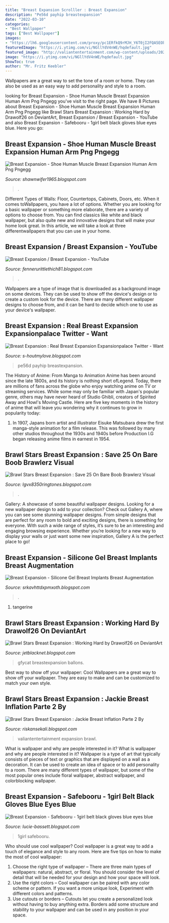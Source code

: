 ```yaml
---
title: "Breast Expansion Scrolller : Breast Expansion"
description: "Pe56d payhip breastexpansion"
date: "2022-03-10"
categories:
- "Best Wallpaper"
tags: ["Best Wallpaper"]
images:
- "https://lh6.googleusercontent.com/proxy/pc1ERfkQ9rMJH_Y6T0jI2FQA5EOkPbXh4qhkJ2Q_wJ14b2oXncyrzcMMijS-gZBXKfGMiNuqbXkWSgWpHouVNF4F795VQwU7ISGFfZaqgbxot5ygFeudW0fuAePy4oo=w1200-h630-p-k-no-nu"
featuredImage: "https://i.ytimg.com/vi/NGllYdV4nWE/hqdefault.jpg"
featured_image: "http://valiantentertainment.com/wp-content/uploads/2021/03/VALIANT_FCBD_2021_COVER.jpg"
image: "https://i.ytimg.com/vi/NGllYdV4nWE/hqdefault.jpg"
ShowToc: true
author: "Mr. Fritz Keebler"
---
```



Wallpapers are a great way to set the tone of a room or home. They can also be used as an easy way to add personality and style to a room.

	

		
looking for Breast Expansion - Shoe Human Muscle Breast Expansion Human Arm Png Pngegg you've visit to the right page. We have 8 Pictures about Breast Expansion - Shoe Human Muscle Breast Expansion Human Arm Png Pngegg like Brawl Stars Breast Expansion : Working Hard by Drawolf26 on DeviantArt, Breast Expansion / Breast Expansion - YouTube and also Breast Expansion - Safebooru - 1girl belt black gloves blue eyes blue. Here you go:
		
    
## Breast Expansion - Shoe Human Muscle Breast Expansion Human Arm Png Pngegg

<img loading=lazy src="https://i.ytimg.com/vi/NGllYdV4nWE/hqdefault.jpg" onerror="this.onerror=null;this.src='https://tse1.mm.bing.net/th?id=OIP.HMtEJcistFnftLU_MfePPwHaFj&amp;pid=15.1';" alt="Breast Expansion - Shoe Human Muscle Breast Expansion Human Arm Png Pngegg">

_Source: shawnwifer1965.blogspot.com_

>. 

	

Different Types of Walls: Floor, Countertops, Cabinets, Doors, etc.
When it comes toWallpapers, you have a lot of options. Whether you are looking for a basic wallpaper or something more elaborate, there are a variety of options to choose from. You can find classics like white and black wallpaper, but also quite new and innovative designs that will make your home look great. In this article, we will take a look at three differentwallpapers that you can use in your home.

    
## Breast Expansion / Breast Expansion - YouTube

<img loading=lazy src="https://lh6.googleusercontent.com/proxy/wvBWustl408TOrhABy9i7TxgmYZyBi8TDSA6WfW_ascCHVBPt4m4_H3-qIgbU-sQxEzUualPscVO74zk84iMJUHwQAwqitV5w1_4NxYUkOridHB40dUR09vRenSwxpyuLgdq12ttM3N5xVah-1gvbP5itRgeweDkyl3xfIRVxB5nqjA=w1200-h630-p-k-no-nu" onerror="this.onerror=null;this.src='https://tse4.mm.bing.net/th?id=OIP.KlQ3A67N31kof4fxRy7uywHaD4&amp;pid=15.1';" alt="Breast Expansion / Breast Expansion - YouTube">

_Source: fennerurittlethich81.blogspot.com_

>. 

	

Wallpapers are a type of image that is downloaded as a background image on some devices. They can be used to show off the device's design or to create a custom look for the device. There are many different wallpaper designs to choose from, and it can be hard to decide which one to use as your device's wallpaper.

    
## Breast Expansion : Real Breast Expansion Expansionpalace Twitter - Want

<img loading=lazy src="https://pe56d.s3.amazonaws.com/o_1ca7a67su1at21tqk1eu31nkj1t6qm.png" onerror="this.onerror=null;this.src='https://tse4.mm.bing.net/th?id=OIP.YwRn5y6M7y0mTobQoPyw-wHaEQ&amp;pid=15.1';" alt="Breast Expansion : Real Breast Expansion Expansionpalace Twitter - Want">

_Source: s-houtmylove.blogspot.com_

>pe56d payhip breastexpansion. 

	

The History of Anime: From Manga to Animation
Anime has been around since the late 1800s, and its history is nothing short ofLegend. Today, there are millions of fans across the globe who enjoy watching anime on TV or streaming services. While some may only be familiar with Japan's popular genre, others may have never heard of Studio Ghibli, creators of Spirited Away and Howl's Moving Castle. Here are five key moments in the history of anime that will leave you wondering why it continues to grow in popularity today:
1) In 1907, Japans born artist and illustrator Eisuke Matsubara drew the first manga-style animation for a film release. This was followed by many other studios throughout the 1930s and 1940s before Production I.G began releasing anime films in earnest in 1954.

    
## Brawl Stars Breast Expansion : Save 25 On Bare Boob Brawlerz Visual

<img loading=lazy src="https://lh6.googleusercontent.com/proxy/pc1ERfkQ9rMJH_Y6T0jI2FQA5EOkPbXh4qhkJ2Q_wJ14b2oXncyrzcMMijS-gZBXKfGMiNuqbXkWSgWpHouVNF4F795VQwU7ISGFfZaqgbxot5ygFeudW0fuAePy4oo=w1200-h630-p-k-no-nu" onerror="this.onerror=null;this.src='https://tse1.mm.bing.net/th?id=OIP.tfXzyZ4KLP7V3cQlfstEqAAAAA&amp;pid=15.1';" alt="Brawl Stars Breast Expansion : Save 25 On Bare Boob Brawlerz Visual">

_Source: lgvx8350ringtones.blogspot.com_

>. 

	

Gallery: A showcase of some beautiful wallpaper designs.
Looking for a new wallpaper design to add to your collection? Check out Gallery A, where you can see some stunning wallpaper designs. From simple designs that are perfect for any room to bold and exciting designs, there is something for everyone. With such a wide range of styles, it’s sure to be an interesting and engaging browsing experience. Whether you’re looking for a new way to display your walls or just want some new inspiration, Gallery A is the perfect place to go!





	
	
    
## Breast Expansion - Silicone Gel Breast Implants Breast Augmentation

<img loading=lazy src="https://is1-ssl.mzstatic.com/image/thumb/Publication118/v4/16/a1/29/16a1294c-0864-1ab4-7d23-0446b82f9ace/9781370249749.jpg/1200x600wz.png" onerror="this.onerror=null;this.src='https://tse3.mm.bing.net/th?id=OIP.LpUi6EQRVZUP7EWufGTx4AHaDt&amp;pid=15.1';" alt="Breast Expansion - Silicone Gel Breast Implants Breast Augmentation">

_Source: srkavhttdxpmxoth.blogspot.com_

>. 

	

1. tangerine 

    
## Brawl Stars Breast Expansion : Working Hard By Drawolf26 On DeviantArt

<img loading=lazy src="https://thumbs.gfycat.com/WarlikeDarlingAlbacoretuna-size_restricted.gif" onerror="this.onerror=null;this.src='https://tse3.mm.bing.net/th?id=OIP.234x03esro9Y-2gp72wFAwHaDV&amp;pid=15.1';" alt="Brawl Stars Breast Expansion : Working Hard by Drawolf26 on DeviantArt">

_Source: jetblacknet.blogspot.com_

>gfycat breastexpansion ballons. 

	

Best way to show off your wallpaper:
Cool Wallpapers are a great way to show off your wallpaper. They are easy to make and can be customized to match your own style.

    
## Brawl Stars Breast Expansion : Jackie Breast Inflation Parte 2 By

<img loading=lazy src="http://valiantentertainment.com/wp-content/uploads/2021/03/VALIANT_FCBD_2021_COVER.jpg" onerror="this.onerror=null;this.src='https://tse1.mm.bing.net/th?id=OIP.lXoFn1zQ_pzhCsoM2b-bcwHaLY&amp;pid=15.1';" alt="Brawl Stars Breast Expansion : Jackie Breast Inflation Parte 2 By">

_Source: riskansekali.blogspot.com_

>valiantentertainment expansion brawl. 

	

What is wallpaper and why are people interested in it?
What is wallpaper and why are people interested in it?
Wallpaper is a type of art that typically consists of pieces of text or graphics that are displayed on a wall as a decoration. It can be used to create an idea of space or to add personality to a room. There are many different types of wallpaper, but some of the most popular ones include floral wallpaper, abstract wallpaper, and colorblocking wallpaper.

    
## Breast Expansion - Safebooru - 1girl Belt Black Gloves Blue Eyes Blue

<img loading=lazy src="https://orig00.deviantart.net/22e1/f/2017/027/7/c/flower_breast_expansion_animated_by_jacobthedragon-dawxrnl.png" onerror="this.onerror=null;this.src='https://tse2.mm.bing.net/th?id=OIP.Ze8ePSDI9RwB6XTCyuKC1QHaEk&amp;pid=15.1';" alt="Breast Expansion - Safebooru - 1girl belt black gloves blue eyes blue">

_Source: lucie-bassett.blogspot.com_

>1girl safebooru. 

	

Who should use cool wallpaper?
Cool wallpaper is a great way to add a touch of elegance and style to any room. Here are five tips on how to make the most of cool wallpaper: 
1) Choose the right type of wallpaper – There are three main types of wallpapers: natural, abstract, or floral. You should consider the level of detail that will be needed for your design and how your space will look. 
2) Use the right colors – Cool wallpaper can be paired with any color scheme or pattern. If you want a more unique look, Experiment with different colors and patterns. 
3) Use cutouts or borders – Cutouts let you create a personalized look without having to buy anything extra. Borders add some structure and stability to your wallpaper and can be used in any position in your space.

